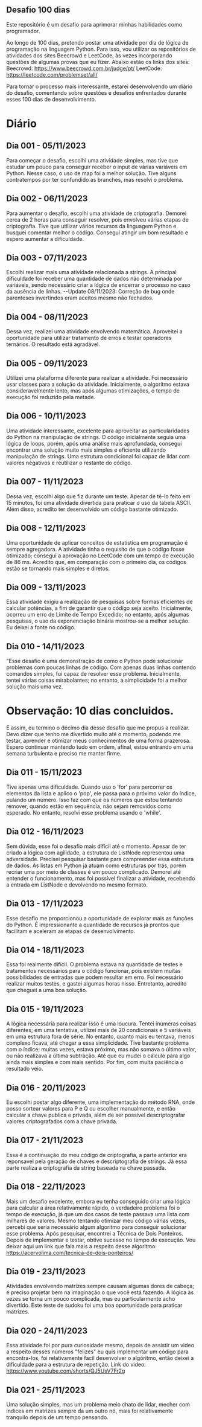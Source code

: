 ## Desafio 100 dias
Este repositório é um desafio para aprimorar minhas habilidades como programador.

Ao longo de 100 dias, pretendo postar uma atividade por dia de lógica de programação na linguagem Python. Para isso, vou utilizar os repositórios de atividades dos sites Beecrowd e LeetCode, às vezes incorporando questões de algumas provas que eu fizer. Abaixo estão os links dos sites:
Beecrowd: https://www.beecrowd.com.br/judge/pt/
LeetCode: https://leetcode.com/problemset/all/

Para tornar o processo mais interessante, estarei desenvolvendo um diário do desafio, comentando sobre questões e desafios enfrentados durante esses 100 dias de desenvolvimento.

# Diário

## Dia 001 - 05/11/2023
Para começar o desafio, escolhi uma atividade simples, mas tive que estudar um pouco para conseguir receber o input de várias variáveis em Python. Nesse caso, o uso de map foi a melhor solução. Tive alguns contratempos por ter confundido as branches, mas resolvi o problema.

## Dia 002 - 06/11/2023
Para aumentar o desafio, escolhi uma atividade de criptografia. Demorei cerca de 2 horas para conseguir resolver, pois envolveu várias etapas de criptografia. Tive que utilizar vários recursos da linguagem Python e busquei comentar melhor o código. Consegui atingir um bom resultado e espero aumentar a dificuldade.

## Dia 003 - 07/11/2023
Escolhi realizar mais uma atividade relacionada a strings. A principal dificuldade foi receber uma quantidade de dados não determinada por variáveis, sendo necessário criar a lógica de encerrar o processo no caso da ausência de linhas.
--Update 08/11/2023: Correção de bug onde parenteses invertindos eram aceitos mesmo não fechados.

## Dia 004 - 08/11/2023
Dessa vez, realizei uma atividade envolvendo matemática. Aproveitei a oportunidade para utilizar tratamento de erros e testar operadores ternários. O resultado está agradável.

## Dia 005 - 09/11/2023
Utilizei uma plataforma diferente para realizar a atividade. Foi necessário usar classes para a solução da atividade. Inicialmente, o algoritmo estava consideravelmente lento, mas após algumas otimizações, o tempo de execução foi reduzido pela metade.

## Dia 006 - 10/11/2023
Uma atividade interessante, excelente para aproveitar as particularidades do Python na manipulação de strings. O código inicialmente seguia uma lógica de loops, porém, após uma análise mais aprofundada, consegui encontrar uma solução muito mais simples e eficiente utilizando manipulação de strings. Uma estrutura condicional foi capaz de lidar com valores negativos e reutilizar o restante do código.

## Dia 007 - 11/11/2023
Dessa vez, escolhi algo que fiz durante um teste. Apesar de tê-lo feito em 15 minutos, foi uma atividade divertida para praticar o uso da tabela ASCII. Além disso, acredito ter desenvolvido um código bastante otimizado.

## Dia 008 - 12/11/2023
Uma oportunidade de aplicar conceitos de estatística em programação é sempre agregadora. A atividade tinha o requisito de que o código fosse otimizado; consegui a aprovação no LeetCode com um tempo de execução de 86 ms. Acredito que, em comparação com o primeiro dia, os códigos estão se tornando mais simples e diretos.

## Dia 009 - 13/11/2023
Essa atividade exigiu a realização de pesquisas sobre formas eficientes de calcular potências, a fim de garantir que o código seja aceito. Inicialmente, ocorreu um erro de Limite de Tempo Excedido; no entanto, após algumas pesquisas, o uso da exponenciação binária mostrou-se a melhor solução. Eu deixei a fonte no código.

## Dia 010 - 14/11/2023
"Esse desafio é uma demonstração de como o Python pode solucionar problemas com poucas linhas de código. Com apenas duas linhas contendo comandos simples, fui capaz de resolver esse problema. Inicialmente, tentei várias coisas mirabolantes; no entanto, a simplicidade foi a melhor solução mais uma vez.

# Observação: 10 dias concluidos.
E assim, eu termino o décimo dia desse desafio que me propus a realizar. Devo dizer que tenho me divertido muito até o momento, podendo me testar, aprender e otimizar meus conhecimentos de uma forma prazerosa. Espero continuar mantendo tudo em ordem, afinal, estou entrando em uma semana turbulenta e preciso me manter firme.

## Dia 011 - 15/11/2023
Tive apenas uma dificuldade. Quando uso o 'for' para percorrer os elementos da lista e aplico o 'pop', ele passa para o próximo valor do índice, pulando um número. Isso faz com que os números que estou tentando remover, quando estão em sequência, não sejam removidos como esperado. No entanto, resolvi esse problema usando o 'while'.

## Dia 012 - 16/11/2023 
Sem dúvida, esse foi o desafio mais difícil até o momento. Apesar de ter criado a lógica com agilidade, a estrutura de ListNode representou uma adversidade. Precisei pesquisar bastante para compreender essa estrutura de dados. As listas em Python já atuam como estruturas por trás, porém recriar uma por meio de classes é um pouco complicado. Demorei até entender o funcionamento, mas foi possível finalizar a atividade, recebendo a entrada em ListNode e devolvendo no mesmo formato.

## Dia 013 - 17/11/2023
Esse desafio me proporcionou a oportunidade de explorar mais as funções do Python. É impressionante a quantidade de recursos já prontos que facilitam e aceleram as etapas de desenvolvimento.

## Dia 014 - 18/11/2023
Essa foi realmente difícil. O problema estava na quantidade de testes e tratamentos necessários para o código funcionar, pois existem muitas possibilidades de entradas que podem resultar em erro. Foi necessário realizar muitos testes, e gastei algumas horas nisso. Entretanto, acredito que cheguei a uma boa solução.

## Dia 015 - 19/11/2023
A lógica necessária para realizar isso é uma loucura. Tentei inúmeras coisas diferentes; em uma tentativa, utilizei mais de 20 condicionais e 5 variáveis em uma estrutura fora de série. No entanto, quanto mais eu tentava, menos complexo ficava, até chegar a essa simplicidade. Tive bastante problema com o índice; muitas vezes, estava próximo, mas não somava o último valor, ou não realizava a última subtração. Até que eu mudei o cálculo para algo ainda mais simples e com mais sentido. Por fim, com muita paciência o resultado veio.

## Dia 016 - 20/11/2023
Eu escolhi postar algo diferente, uma implementação do método RNA, onde posso sortear valores para P e Q ou escolher manualmente, e então calcular a chave publica e privada, além de ser possivel descriptografar valores criptografados com a chave privada.

## Dia 017 - 21/11/2023
Essa é a continuação do meu código de criptografia, a parte anterior era reponsavel pela geração de chaves e descriptografia de strings. Já essa parte realiza a criptografia da string baseada na chave passada.

## Dia 018 - 22/11/2023
Mais um desafio excelente, embora eu tenha conseguido criar uma lógica para calcular a área relativamente rápido, o verdadeiro problema foi o tempo de execução, já que um dos casos de teste passava uma lista com milhares de valores. Mesmo tentando otimizar meu código várias vezes, percebi que seria necessário algum algoritmo para conseguir solucionar esse problema. Após pesquisar, encontrei a Técnica de Dois Ponteiros. Depois de implementar e testar, obtive sucesso no tempo de execução. Vou deixar aqui um link que fala mais a respeito desse algoritmo: https://acervolima.com/tecnica-de-dois-ponteiros/

## Dia 019 - 23/11/2023
Atividades envolvendo matrizes sempre causam algumas dores de cabeça; é preciso projetar bem na imaginação o que você está fazendo. A lógica às vezes se torna um pouco complicada, mas eu particularmente acho divertido. Este teste de sudoku foi uma boa oportunidade para praticar matrizes.

## Dia 020 - 24/11/2023
Essa atividade foi por pura curiosidade mesmo, depois de assistir um video a respeito desses números "felizes" eu quis implementar um código para encontra-los, foi relativamente facil desenvolver o algóritmo, então deixei a dificuldade para a estrutura de repetição. Link do video: https://www.youtube.com/shorts/QJ5UsV7Fr2g

## Dia 021 - 25/11/2023
Uma solução simples, mas um problema meio chato de lidar, mecher com indices em matrizes sempre da um outro nó, mais foi relativamente tranquilo depois de um tempo pensando.
